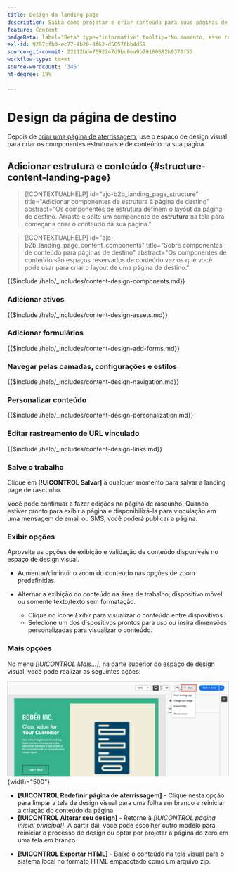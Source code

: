 ```yaml
---
title: Design da landing page
description: Saiba como projetar e criar conteúdo para suas páginas de aterrissagem que oferecem suporte a jornadas e campanhas de conta.
feature: Content
badgeBeta: label="Beta" type="informative" tooltip="No momento, esse recurso está em uma versão beta limitada"
exl-id: 9297cfb0-ec77-4b20-8f62-d50578bb4d59
source-git-commit: 22112bde7692247d9bc0ea9b79160682b9370f55
workflow-type: tm+mt
source-wordcount: '346'
ht-degree: 19%

---
```


# Design da página de destino

Depois de [criar uma página de aterrissagem](./landing-pages.md#create-a-landing-page), use o espaço de design visual para criar os componentes estruturais e de conteúdo na sua página.

## Adicionar estrutura e conteúdo {#structure-content-landing-page}

>[!CONTEXTUALHELP]
>id="ajo-b2b_landing_page_structure"
>title="Adicionar componentes de estrutura à página de destino"
>abstract="Os componentes de estrutura definem o layout da página de destino. Arraste e solte um componente de **estrutura** na tela para começar a criar o conteúdo da sua página."

>[!CONTEXTUALHELP]
>id="ajo-b2b_landing_page_content_components"
>title="Sobre componentes de conteúdo para páginas de destino"
>abstract="Os componentes de conteúdo são espaços reservados de conteúdo vazios que você pode usar para criar o layout de uma página de destino."

{{$include /help/_includes/content-design-components.md}}

### Adicionar ativos

{{$include /help/_includes/content-design-assets.md}}

### Adicionar formulários

{{$include /help/_includes/content-design-add-forms.md}}

### Navegar pelas camadas, configurações e estilos

{{$include /help/_includes/content-design-navigation.md}}

### Personalizar conteúdo

{{$include /help/_includes/content-design-personalization.md}}

### Editar rastreamento de URL vinculado

{{$include /help/_includes/content-design-links.md}}

### Salve o trabalho

Clique em **[!UICONTROL Salvar]** a qualquer momento para salvar a landing page de rascunho.

Você pode continuar a fazer edições na página de rascunho. Quando estiver pronto para exibir a página e disponibilizá-la para vinculação em uma mensagem de email ou SMS, você poderá publicar a página.

### Exibir opções

Aproveite as opções de exibição e validação de conteúdo disponíveis no espaço de design visual.

* Aumentar/diminuir o zoom do conteúdo nas opções de zoom predefinidas.

* Alternar a exibição do conteúdo na área de trabalho, dispositivo móvel ou somente texto/texto sem formatação.
   * Clique no ícone _Exibir_ para visualizar o conteúdo entre dispositivos.
   * Selecione um dos dispositivos prontos para uso ou insira dimensões personalizadas para visualizar o conteúdo.

### Mais opções

No menu _[!UICONTROL Mais...]_, na parte superior do espaço de design visual, você pode realizar as seguintes ações:

![Clique em Mais para acessar as ações do modelo](./assets/landing-page-designer-more-menu.png){width="500"}

* **[!UICONTROL Redefinir página de aterrissagem]** - Clique nesta opção para limpar a tela de design visual para uma folha em branco e reiniciar a criação do conteúdo da página.
* **[!UICONTROL Alterar seu design]** - Retorne à _[!UICONTROL página inicial principal]_. A partir daí, você pode escolher outro modelo para reiniciar o processo de design ou optar por projetar a página do zero em uma tela em branco.
<!--- * **[!UICONTROL Save as content template]** - Save the page body as a landing page template to be reused across multiple landing pages. You provide a name and description for the template and save it to the list of saved  landing page templates. -->
* **[!UICONTROL Exportar HTML]** - Baixe o conteúdo na tela visual para o sistema local no formato HTML empacotado como um arquivo zip.
